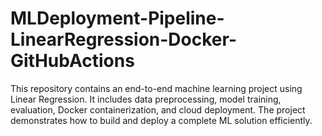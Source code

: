 # MLDeployment-Pipeline-LinearRegression-Docker-GitHubActions
This repository contains an end-to-end machine learning project using Linear Regression. It includes data preprocessing, model training, evaluation, Docker containerization, and cloud deployment. The project demonstrates how to build and deploy a complete ML solution efficiently.
